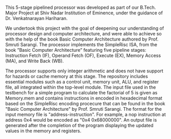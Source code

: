 This 5-stage pipelined processor was developed as part of our B.Tech. Major Project at Shiv Nadar Institution of Eminence, under the guidance of Dr. Venkatnarayan Hariharan.

We undertook this project with the goal of deepening our understanding of processor design and computer architecture, and were able to achieve so with the help of the book Basic Computer Architecture authored by Prof. Smruti Sarangi. The processor implements the SimpleRisc ISA, from the book ”Basic Computer Architecture” featuring five pipeline stages: Instruction Fetch (IF), Operand Fetch (OF), Execute (EX), Memory Access (MA), and Write Back (WB).  

The processor supports only integer arithmetic and does not have support for hazards or cache memory at this stage. The repository includes essential modules such as a control unit, memory unit, ALU, and register file, all integrated within the top-level module. The input file used in the testbench for a simple program to calculate the factorial of 5 is given as Memory.mem and contains instructions in encoded in hexadecimal format based on the SimpleRisc encoding procecure that can be found in the book "Basic Computer Architecture" by Prof. Smruti Sarangi. The format for the input memory file is "address-instruction". For example, a nop instruction at address 0x4 would be encoded as "0x4   0x68000000". An output file is generated after the completion of the program displaying the updated values in the memory and registers. 
